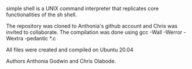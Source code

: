 simple shell is a UNIX command interpreter that replicates core functionalities of the sh shell.

The repository was cloned to Anthonia's github account and Chris was invited to collaborate. The compilation was done using gcc -Wall -Werror -Wextra -pedantic *.c

All files were created and compiled on Ubuntu 20.04

Authors Anthonia Godwin and Chris Olabode.
